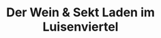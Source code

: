 ---
title: "Der Wein & Sekt Laden im Luisenviertel"
url: /wuppertal/der-wein-und-sekt-laden-im-luisenviertel/
shop: Wein
---